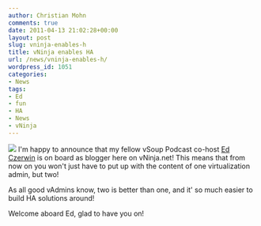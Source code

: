 ```yaml
---
author: Christian Mohn
comments: true
date: 2011-04-13 21:02:28+00:00
layout: post
slug: vninja-enables-h
title: vNinja enables HA
url: /news/vninja-enables-h/
wordpress_id: 1051
categories:
- News
tags:
- Ed
- fun
- HA
- News
- vNinja
---
```


![](http://vsoup.net/wp-content/uploads/2011/01/ed1.jpg)
I'm happy to announce that my fellow vSoup Podcast co-host [Ed Czerwin](http://twitter.com/eczerwin) is on board as blogger here on vNinja.net! This means that from now on you won't just have to put up with the content of one virtualization admin, but two! 

As all good vAdmins know, two is better than one, and it' so much easier to build HA solutions around!

Welcome aboard Ed, glad to have you on!




